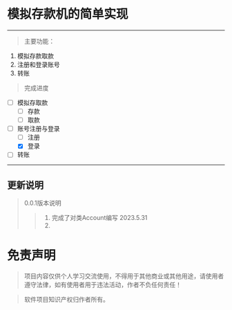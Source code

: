 # 模拟存款机的简单实现
---
>主要功能：
1. 模拟存款取款
2. 注册和登录账号
3. 转账

>完成进度
- [ ] 模拟存取款
    - [ ] 存款
    - [ ] 取款
- [ ] 账号注册与登录
    - [ ] 注册
    - [x] 登录
- [ ] 转账

---
  ## 更新说明
> 0.0.1版本说明
>> 1. 完成了对类Account编写 2023.5.31
>> 2. 
# 免责声明
>项目内容仅供个人学习交流使用，不得用于其他商业或其他用途，请使用者遵守法律，如有使用者用于违法活动，作者不负任何责任！

>软件项目知识产权归作者所有。